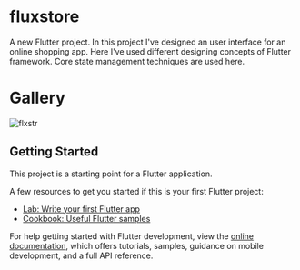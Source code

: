 # fluxstore

A new Flutter project.
In this project I've designed an user interface for an online shopping app. Here I've used different designing concepts of Flutter framework.
Core state management techniques are used here.

# Gallery
![flxstr](https://github.com/Gopendu070/e-commerce-app-UI/assets/92077709/8b1c4d34-a4f6-4962-9b2c-1006ff42cb14)


## Getting Started

This project is a starting point for a Flutter application.

A few resources to get you started if this is your first Flutter project:

- [Lab: Write your first Flutter app](https://docs.flutter.dev/get-started/codelab)
- [Cookbook: Useful Flutter samples](https://docs.flutter.dev/cookbook)

For help getting started with Flutter development, view the
[online documentation](https://docs.flutter.dev/), which offers tutorials,
samples, guidance on mobile development, and a full API reference.
